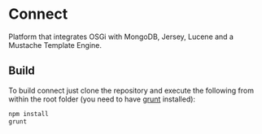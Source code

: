 # Connect
Platform that integrates OSGi with MongoDB, Jersey, Lucene and a Mustache Template Engine.

## Build
To build connect just clone the repository and execute the following from within the root folder (you need to have [grunt](http://gruntjs.com/installing-grunt) installed):

```sh
npm install
grunt
```
